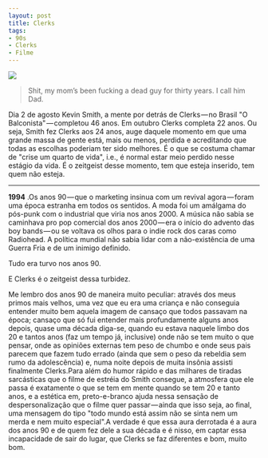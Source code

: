 ```yaml
---
layout: post
title: Clerks
tags:
- 90s
- Clerks
- Filme
---
```


![](https://cdn-images-1.medium.com/max/2560/1*Xw1zsEZzoyRpsTLSBdHOPg.png)

>Shit, my mom’s been fucking a dead guy for thirty years. I call him Dad.

Dia 2 de agosto Kevin Smith, a mente por detrás de Clerks — no Brasil "O Balconista" — completou 46 anos. Em outubro Clerks completa 22 anos. Ou seja, Smith fez Clerks aos 24 anos, auge daquele momento em que uma grande massa de gente está, mais ou menos, perdida e acreditando que todas as escolhas poderiam ter sido melhores. É o que se costuma chamar de "crise um quarto de vida", i.e., é normal estar meio perdido nesse estágio da vida. É o zeitgeist desse momento, tem que esteja inserido, tem quem não esteja.

****


**1994**
.Os anos 90 — que o marketing insinua com um revival agora — foram uma época estranha em todos os sentidos. A moda foi um amálgama do pós-punk com o industrial que viria nos anos 2000. A música não sabia se caminhava pro pop comercial dos anos 2000 — era o início do advento das boy bands — ou se voltava os olhos para o indie rock dos caras como Radiohead. A política mundial não sabia lidar com a não-existência de uma Guerra Fria e de um inimigo definido. 

Tudo era turvo nos anos 90. 

E Clerks é o zeitgeist dessa turbidez.

Me lembro dos anos 90 de maneira muito peculiar: através dos meus primos mais velhos, uma vez que eu era uma criança e não conseguia entender muito bem aquela imagem de cansaço que todos passavam na época; cansaço que só fui entender mais profundamente alguns anos depois, quase uma década diga-se, quando eu estava naquele limbo dos 20 e tantos anos (faz um tempo já, inclusive) onde não se tem muito o que pensar, onde as opiniões externas tem peso de chumbo e onde seus pais parecem que fazem tudo errado (ainda que sem o peso da rebeldia sem rumo da adolescência) e, numa noite depois de muita insônia assisti finalmente Clerks.Para além do humor rápido e das milhares de tiradas sarcásticas que o filme de estréia do Smith consegue, a atmosfera que ele passa é exatamente o que se tem em mente quando se tem 20 e tanto anos, e a estética em, preto-e-branco ajuda nessa sensação de despersonalização que o filme quer passar — ainda que isso seja, ao final, uma mensagem do tipo "todo mundo está assim não se sinta nem um merda e nem muito especial".A verdade é que essa aura derrotada é a aura dos anos 90 e de quem fez dele a sua década e é nisso, em captar essa incapacidade de sair do lugar, que Clerks se faz diferentes e bom, muito bom.
